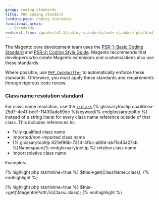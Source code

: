 ```yaml
---
group: coding-standards
title: PHP coding standard
landing-page: Coding standards
functional_areas:
  - Standards
redirect_from: /guides/v2.3/coding-standards/code-standard-php.html
---
```


The Magento core development team uses the [PSR-1: Basic Coding Standard](http://www.php-fig.org/psr/psr-1/) and [PSR-2: Coding Style Guide](http://www.php-fig.org/psr/psr-2/).
Magento recommends that developers who create Magento extensions and customizations also use these standards.

Where possible, use [`PHP_CodeSniffer`](https://github.com/squizlabs/PHP_CodeSniffer) to automatically enforce these standards.
Otherwise, you must apply these standards and requirements through rigorous code review.

### Class name resolution standard

For class name resolution, use the [`::class`](http://php.net/manual/en/language.oop5.basic.php#language.oop5.basic.class.class) {% glossarytooltip caa46cea-25d7-4e4f-bce1-11430ada59dc %}keyword{% endglossarytooltip %} instead of a string literal for every class name reference outside of that class.
This includes references to:

* Fully qualified class name
* Imported/non-imported class name
* {% glossarytooltip 621ef86b-7314-4fbc-a80d-ab7fa45a27cb %}Namespace{% endglossarytooltip %} relative class name
* Import relative class name

Examples:

{% highlight php startinline=true %}
  $this->get(ClassName::class);
{% endhighlight %}

{% highlight php startinline=true %}
  $this->get(\\Magento\\Path\\To\\Class::class);
{% endhighlight %}

